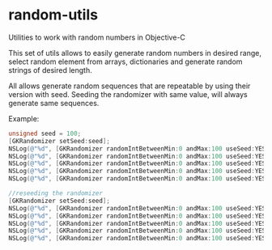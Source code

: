 # random-utils
Utilities to work with random numbers in Objective-C

This set of utils allows to easily generate random numbers in desired range, select random element from arrays, dictionaries and generate random strings of desired length.

All allows generate random sequences that are repeatable by using their version with seed.
Seeding the randomizer with same value, will always generate same sequences.

Example:

```Objective-C
unsigned seed = 100;
[GKRandomizer setSeed:seed];
NSLog(@"%d", [GKRandomizer randomIntBetweenMin:0 andMax:100 useSeed:YES]); //31
NSLog(@"%d", [GKRandomizer randomIntBetweenMin:0 andMax:100 useSeed:YES]); //74
NSLog(@"%d", [GKRandomizer randomIntBetweenMin:0 andMax:100 useSeed:YES]); //62
NSLog(@"%d", [GKRandomizer randomIntBetweenMin:0 andMax:100 useSeed:YES]); //82
NSLog(@"%d", [GKRandomizer randomIntBetweenMin:0 andMax:100 useSeed:YES]); //60

//reseeding the randomizer
[GKRandomizer setSeed:seed];
NSLog(@"%d", [GKRandomizer randomIntBetweenMin:0 andMax:100 useSeed:YES]); //31
NSLog(@"%d", [GKRandomizer randomIntBetweenMin:0 andMax:100 useSeed:YES]); //74
NSLog(@"%d", [GKRandomizer randomIntBetweenMin:0 andMax:100 useSeed:YES]); //62
NSLog(@"%d", [GKRandomizer randomIntBetweenMin:0 andMax:100 useSeed:YES]); //82
NSLog(@"%d", [GKRandomizer randomIntBetweenMin:0 andMax:100 useSeed:YES]); //60
```
